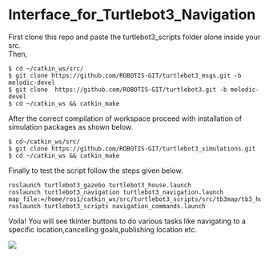 # Interface_for_Turtlebot3_Navigation

First clone this repo and paste the turtlebot3_scripts folder alone inside your src.
</br>
Then,
``` 
$ cd ~/catkin_ws/src/
$ git clone https://github.com/ROBOTIS-GIT/turtlebot3_msgs.git -b melodic-devel
$ git clone  https://github.com/ROBOTIS-GIT/turtlebot3.git -b melodic-devel
$ cd ~/catkin_ws && catkin_make
```
After the correct compilation of workspace proceed with installation of simulation packages as shown below.
```
$ cd~/catkin_ws/src/
$ git clone https://github.com/ROBOTIS-GIT/turtlebot3_simulations.git
$ cd ~/catkin_ws && catkin_make
```


Finally to test the script follow the steps given below.
</br>
```
roslaunch turtlebot3_gazebo turtlebot3_house.launch 
roslaunch turtlebot3_navigation turtlebot3_navigation.launch map_file:=/home/ros1/catkin_ws/src/turtlebot3_scripts/src/tb3map/tb3_house_map.yaml
roslaunch turtlebot3_scripts navigation_commands.launch 
```
Voila! You will see tkinter buttons to do various tasks like navigating to a specific location,cancelling goals,publishing location etc.

<p align="left">
  <img src="navigation_output.gif" />
</p>
</br>
</br>
<p align="left">
